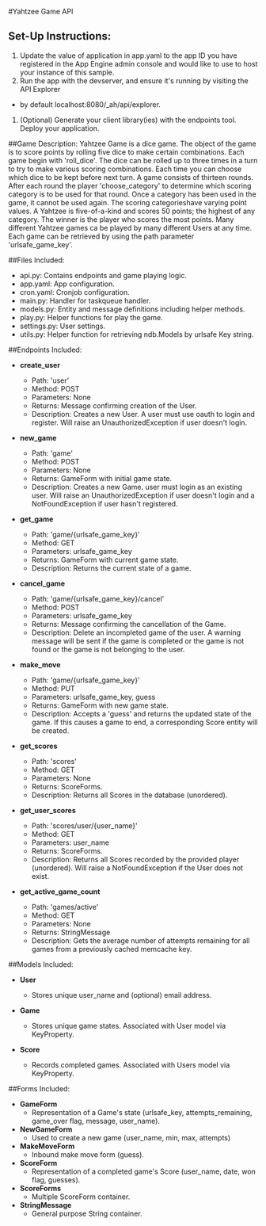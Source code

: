#Yahtzee Game API

## Set-Up Instructions:
1.  Update the value of application in app.yaml to the app ID you have registered
 in the App Engine admin console and would like to use to host your instance of this sample.
1.  Run the app with the devserver, and ensure it's running by visiting the API Explorer 
 - by default localhost:8080/_ah/api/explorer.
1.  (Optional) Generate your client library(ies) with the endpoints tool.
 Deploy your application.
 
 
 
##Game Description:
Yahtzee Game is a dice game. The object of the game is to score points by
rolling five dice to make certain combinations. 
Each game begin with 'roll_dice'. The dice can be rolled up to three times in a 
turn to try to make various scoring combinations. Each time you can choose which
 dice to be kept before next turn.
A game consists of thirteen rounds. After each round the player
 'choose_category' to determine which scoring category is to be used for that 
 round. Once a category has been used in the game, it cannot be used again. 
The scoring categorieshave varying point values. A Yahtzee is five-of-a-kind and scores 50 points; the highest of any category. The winner is the player who scores the most points.
Many different Yahtzee games ca be played by many different Users at any time. 
Each game can be retrieved by using the path parameter 'urlsafe_game_key'.


##Files Included:
 - api.py: Contains endpoints and game playing logic.
 - app.yaml: App configuration.
 - cron.yaml: Cronjob configuration.
 - main.py: Handler for taskqueue handler.
 - models.py: Entity and message definitions including helper methods.
 - play.py: Helper functions for play the game.
 - settings.py: User settings.
 - utils.py: Helper function for retrieving ndb.Models by urlsafe Key string.

##Endpoints Included:
 - **create_user**
    - Path: 'user'
    - Method: POST
    - Parameters: None
    - Returns: Message confirming creation of the User.
    - Description: Creates a new User. A user must use oauth to login and 
    register. Will raise an UnauthorizedException if user doesn't login.
    
 - **new_game**
    - Path: 'game'
    - Method: POST
    - Parameters: None
    - Returns: GameForm with initial game state.
    - Description: Creates a new Game. user must login as an existing user. 
    Will raise an UnauthorizedException if user doesn't login and a 
    NotFoundException if user hasn't registered.
     
 - **get_game**
    - Path: 'game/{urlsafe_game_key}'
    - Method: GET
    - Parameters: urlsafe_game_key
    - Returns: GameForm with current game state.
    - Description: Returns the current state of a game.

- **cancel_game**
    - Path: 'game/{urlsafe_game_key}/cancel'
    - Method: POST
    - Parameters: urlsafe_game_key
    - Returns: Message confirming the cancellation of the Game.
    - Description: Delete an incompleted game of the user. A warning message 
    will be sent if the game is completed or the game is not found or the game 
    is not belonging to the user.
    
 - **make_move**
    - Path: 'game/{urlsafe_game_key}'
    - Method: PUT
    - Parameters: urlsafe_game_key, guess
    - Returns: GameForm with new game state.
    - Description: Accepts a 'guess' and returns the updated state of the game.
    If this causes a game to end, a corresponding Score entity will be created.
    
 - **get_scores**
    - Path: 'scores'
    - Method: GET
    - Parameters: None
    - Returns: ScoreForms.
    - Description: Returns all Scores in the database (unordered).
    
 - **get_user_scores**
    - Path: 'scores/user/{user_name}'
    - Method: GET
    - Parameters: user_name
    - Returns: ScoreForms. 
    - Description: Returns all Scores recorded by the provided player (unordered).
    Will raise a NotFoundException if the User does not exist.
    
 - **get_active_game_count**
    - Path: 'games/active'
    - Method: GET
    - Parameters: None
    - Returns: StringMessage
    - Description: Gets the average number of attempts remaining for all games
    from a previously cached memcache key.

##Models Included:
 - **User**
    - Stores unique user_name and (optional) email address.
    
 - **Game**
    - Stores unique game states. Associated with User model via KeyProperty.
    
 - **Score**
    - Records completed games. Associated with Users model via KeyProperty.
    
##Forms Included:
 - **GameForm**
    - Representation of a Game's state (urlsafe_key, attempts_remaining,
    game_over flag, message, user_name).
 - **NewGameForm**
    - Used to create a new game (user_name, min, max, attempts)
 - **MakeMoveForm**
    - Inbound make move form (guess).
 - **ScoreForm**
    - Representation of a completed game's Score (user_name, date, won flag,
    guesses).
 - **ScoreForms**
    - Multiple ScoreForm container.
 - **StringMessage**
    - General purpose String container.